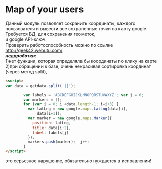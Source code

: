 # Map of your users
Данный модуль позволяет сохранить координаты, каждого пользователя
и вывести все сохраненные точки на карту google.
Требуется БД, для сохранения геометок, <br>
и google API-ключ.<br>
Проверить работоспособность можно по ссылке http://geek42.webutu.com/ <br>
<b><i>недароботки:</b></i><br>
1)нет функции, которая определяла бы координаты по клику на карте  <br>
2)при обращении к базе, очень некрасивая сортировка координат (через метод split),  <br>
```markdown
<script>
var data = getdata.split('||');  

        var labels = 'ABCDEFGHIJKLMNOPQRSTUVWXYZ'; var j = 0;
        var markers = [];
        for (var i = 0; i <data.length-1; i=i+3) {
          var latLng = new google.maps.LatLng(data[i],
              data[i+1]);
          var marker = new google.maps.Marker({
            position: latLng,
            title: data[i+2],
            label: labels[j]
          });
          markers.push(marker);  j++;
        }
</script>        
```
это серьезное нарушение, обязательно нуждается в исправлении! <br>
